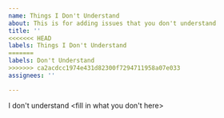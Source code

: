 ```yaml
---
name: Things I Don't Understand
about: This is for adding issues that you don't understand
title: ''
<<<<<<< HEAD
labels: Things I Don't Understand
=======
labels: Don't Understand
>>>>>>> ca2acdcc1974e431d82300f7294711958a07e033
assignees: ''

---
```


I don't understand <fill in what you don't here>
